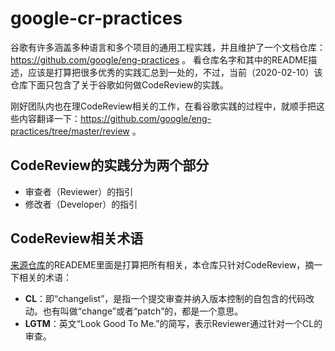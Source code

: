 # google-cr-practices

谷歌有许多涵盖多种语言和多个项目的通用工程实践，并且维护了一个文档仓库：https://github.com/google/eng-practices 。
看仓库名字和其中的README描述，应该是打算把很多优秀的实践汇总到一处的，不过，当前（2020-02-10）该仓库下面只包含了关于谷歌如何做CodeReview的实践。

刚好团队内也在理CodeReview相关的工作，在看谷歌实践的过程中，就顺手把这些内容翻译一下：https://github.com/google/eng-practices/tree/master/review 。

## CodeReview的实践分为两个部分

+ 审查者（Reviewer）的指引
+ 修改者（Developer）的指引

## CodeReview相关术语

[来源仓库](https://github.com/google/eng-practices)的READEME里面是打算把所有相关，本仓库只针对CodeReview，摘一下相关的术语：
+ **CL**：即“changelist”，是指一个提交审查并纳入版本控制的自包含的代码改动。也有叫做“change”或者“patch”的，都是一个意思。
+ **LGTM**：英文“Look Good To Me.”的简写，表示Reviewer通过针对一个CL的审查。
